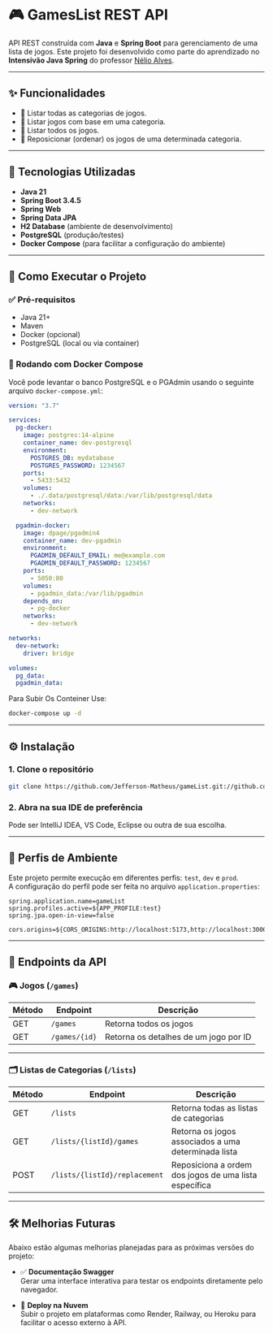 # 🎮 GamesList REST API

API REST construída com **Java** e **Spring Boot** para gerenciamento de uma lista de jogos. Este projeto foi desenvolvido como parte do aprendizado no **Intensivão Java Spring** do professor [Nélio Alves](https://github.com/nelioalves).

---

## ✨ Funcionalidades

- 🔹 Listar todas as categorias de jogos.
- 🔹 Listar jogos com base em uma categoria.
- 🔹 Listar todos os jogos.
- 🔹 Reposicionar (ordenar) os jogos de uma determinada categoria.

---

## 🚀 Tecnologias Utilizadas

- **Java 21**
- **Spring Boot 3.4.5**
- **Spring Web**
- **Spring Data JPA**
- **H2 Database** (ambiente de desenvolvimento)
- **PostgreSQL** (produção/testes)
- **Docker Compose** (para facilitar a configuração do ambiente)

---

## 🧪 Como Executar o Projeto

### ✅ Pré-requisitos

- Java 21+
- Maven
- Docker (opcional)
- PostgreSQL (local ou via container)

### 🔄 Rodando com Docker Compose

Você pode levantar o banco PostgreSQL e o PGAdmin usando o seguinte arquivo `docker-compose.yml`:

```yaml
version: "3.7"

services:
  pg-docker:
    image: postgres:14-alpine
    container_name: dev-postgresql
    environment:
      POSTGRES_DB: mydatabase
      POSTGRES_PASSWORD: 1234567
    ports:
      - 5433:5432
    volumes:
      - ./.data/postgresql/data:/var/lib/postgresql/data
    networks:
      - dev-network

  pgadmin-docker:
    image: dpage/pgadmin4
    container_name: dev-pgadmin
    environment:
      PGADMIN_DEFAULT_EMAIL: me@example.com
      PGADMIN_DEFAULT_PASSWORD: 1234567
    ports:
      - 5050:80
    volumes:
      - pgadmin_data:/var/lib/pgadmin
    depends_on:
      - pg-docker
    networks:
      - dev-network

networks:
  dev-network:
    driver: bridge

volumes:
  pg_data:
  pgadmin_data:
```
Para Subir Os Conteiner Use:

```bash
docker-compose up -d
```

---

## ⚙️ Instalação

### 1. Clone o repositório

```bash
git clone https://github.com/Jefferson-Matheus/gameList.git://github.com/Jefferson-Matheus/gameList.git
   ```
### 2. Abra na sua IDE de preferência

Pode ser IntelliJ IDEA, VS Code, Eclipse ou outra de sua escolha.

---

## 🔁 Perfis de Ambiente

Este projeto permite execução em diferentes perfis: `test`, `dev` e `prod`.  
A configuração do perfil pode ser feita no arquivo `application.properties`:

```properties
spring.application.name=gameList
spring.profiles.active=${APP_PROFILE:test}
spring.jpa.open-in-view=false

cors.origins=${CORS_ORIGINS:http://localhost:5173,http://localhost:3000}
```

---

## 📡 Endpoints da API

### 🎮 Jogos (`/games`)

| Método | Endpoint            | Descrição                            |
|--------|---------------------|--------------------------------------|
| GET    | `/games`            | Retorna todos os jogos               |
| GET    | `/games/{id}`       | Retorna os detalhes de um jogo por ID |

---

### 🗂️ Listas de Categorias (`/lists`)

| Método | Endpoint                        | Descrição                                                |
|--------|----------------------------------|----------------------------------------------------------|
| GET    | `/lists`                        | Retorna todas as listas de categorias                    |
| GET    | `/lists/{listId}/games`         | Retorna os jogos associados a uma determinada lista      |
| POST   | `/lists/{listId}/replacement`   | Reposiciona a ordem dos jogos de uma lista específica    |

---

## 🛠️ Melhorias Futuras

Abaixo estão algumas melhorias planejadas para as próximas versões do projeto:

- ✅ **Documentação Swagger**  
  Gerar uma interface interativa para testar os endpoints diretamente pelo navegador.

- 🚀 **Deploy na Nuvem**  
  Subir o projeto em plataformas como Render, Railway, ou Heroku para facilitar o acesso externo à API.

